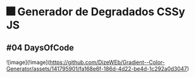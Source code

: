 # 🎆 Generador de Degradados CSSy JS
##  #04 DaysOfCode

![image](!image](https://github.com/DizeWEb/Gradient--Color-Generator/assets/141795901/fa168e6f-186d-4d22-be4d-1c292a0d3047)
